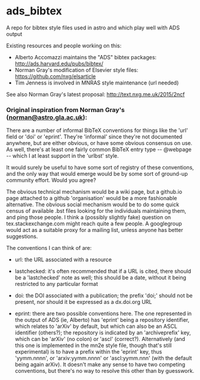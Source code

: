 # ads_bibtex
A repo for bibtex style files used in astro and which play well with ADS output

Existing resources and people working on this:
* Alberto Accomazzi maintains the "ADS" bibtex packages: http://ads.harvard.edu/pubs/bibtex/
* Norman Gray's modification of Elsevier style files: https://github.com/nxg/elsarticle
* Tim Jenness is involved in MNRAS style maintenance (url needed)

See also Norman Gray's latest proposal: http://text.nxg.me.uk/2015/2ncf

### Original inspiration from Norman Gray's (norman@astro.gla.ac.uk):

There are a number of informal BibTeX conventions for things like the 'url' field or 'doi' or 'eprint'.  They're 'informal' since they're not documented anywhere, but are either obvious, or have some obvious consensus on use.  As well, there's at least one fairly common BibTeX entry type -- @webpage -- which I at least support in the 'urlbst' style.

It would surely be useful to have some sort of registry of these conventions, and the only way that would emerge would be by some sort of ground-up community effort.  Would you agree?

The obvious technical mechanism would be a wiki page, but a github.io page attached to a github 'organisation' would be a more fashionable alternative.  The obvious social mechanism would be to do some quick census of available .bst files looking for the individuals maintaining them, and ping those people.  I think a (possibly slightly fake) question on tex.stackexchange.com might reach quite a few people.  A googlegroup would act as a suitable proxy for a mailing list, unless anyone has better suggestions.

The conventions I can think of are:

* url: the URL associated with a resource

* lastchecked: it's often recommended that if a URL is cited, there should be a 'lastchecked' note as well; this should be a date, without it being restricted to any particular format

* doi: the DOI associated with a publication; the prefix 'doi;' should not be present, nor should it be expressed as a dx.doi.org URL

* eprint: there are two possible conventions here.  The one represented in the output of ADS (ie, Alberto) has 'eprint' being a repository identifier, which relates to 'arXiv' by default, but which can also be an ASCL identifier (others?); the repository is indicated by an 'archiveprefix' key, which can be 'arXiv' (no colon) or 'ascl' (correct?).  Alternatively (and this one is implemented in the mn2e style file, though that's still experimental) is to have a prefix within the 'eprint' key, thus 'yymm.nnnn', or 'arxiv:yymm.nnnn' or 'ascl:yymm.nnn' (with the default being again arXiv).  It doesn't make any sense to have two competing conventions, but there's no way to resolve this other than by guesswork.
